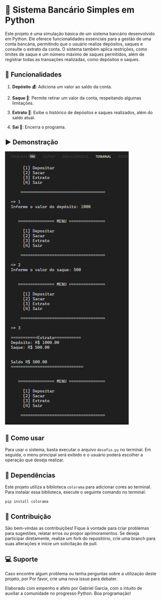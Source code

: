 # 🏦 Sistema Bancário Simples em Python

Este projeto é uma simulação básica de um sistema bancário desenvolvido em Python. Ele oferece funcionalidades essenciais para a gestão de uma conta bancária, permitindo que o usuário realize depósitos, saques e consulte o extrato da conta. O sistema também aplica restrições, como limites de saque e um número máximo de saques permitidos, além de registrar todas as transações realizadas, como depósitos e saques.

## 🚀 Funcionalidades

1. **Depósito 💰**: Adiciona um valor ao saldo da conta.

2. **Saque 💸**: Permite retirar um valor da conta, respeitando algumas limitações.

3. **Extrato 📄**: Exibe o histórico de depósitos e saques realizados, além do saldo atual.

4. **Sai 👤**: Encerra o programa.

## ▶ Demonstração


<img src="assets/Captura de tela 2025-08-24 180213.png">


## 📖 Como usar

Para usar o sistema, basta executar o arquivo `desafio.py` no terminal. Em seguida, o menu principal será exibido e o usuário poderá escolher a operação que deseja realizar.

## 🔧 Dependências

Este projeto utiliza a biblioteca `colorama` para adicionar cores ao terminal. Para instalar essa biblioteca, execute o seguinte comando no terminal:

```
pip install colorama
```

## 🧾 Contribuição

São bem-vindas as contribuições!  Fique à vontade para criar problemas para
 sugestões, relatar erros ou propor aprimoramentos.  Se deseja participar diretamente,
 realize um fork do repositório, crie uma branch para suas alterações e inicie um
 solicitação de pull.


## 💻 Suporte

Caso encontre algum problema ou tenha perguntas sobre a utilização deste projeto, por
Por favor, crie uma nova issue para debater.

Elaborado com empenho e afeto por Gabriel Garcia, com o intuito de auxiliar a comunidade no progresso
 Python. Boa programação!
